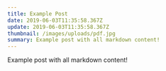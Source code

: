 ```yaml
---
title: Example Post
date: 2019-06-03T11:35:58.367Z
update: 2019-06-03T11:35:58.367Z
thumbnail: /images/uploads/pdf.jpg
summary: Example post with all markdown content!
---
```

Example post with all markdown content!
